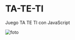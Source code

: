 # TA-TE-TI
Juego TA TE TI con JavaScript

![foto](https://user-images.githubusercontent.com/54426004/100492486-42cc0400-310b-11eb-8700-1ae73b065cc0.JPG)
